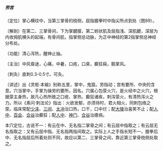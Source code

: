 ##### 劳宫

〔定位〕掌心横纹中，当第三掌骨的桡侧，屈指握拳时中指尖所点到处（图89）。

〔解剖〕在第二、三掌骨间，下为掌腱膜，第二蚓状肌及屈指浅、深肌腱，深层为内收拇肌横头的起端，有骨间肌，指掌侧总动脉，为正中神经的第2指掌侧总神经分布处。

〔功能〕清心泻热，醒神止抽。

〔主治〕中风昏迷，心痛，中暑，口疮，口臭，癫狂痫，鹅掌风。

〔刺灸〕直刺0.3-0.5寸。可灸。

〔讲述〕出《灵枢·本输》别称五里，掌中，鬼窟。劳指动；宫有要所、中央的含意。穴当掌中，手掌为操劳的要所，因名。穴属心包荥火穴，是火经中之火穴，根据荥主身热，故凡心热所致之口疮、掌热、癫狂诸疾，刺泻荥火，有清热泻火之力。所以《素问·刺法论》指出：火欲发郁，亦须待时，君火相火，同刺包络之荥。临床常配[少泽](https://www.gmzyjc.com/read/zjs/zjs3.1.4-6-0.0.3.3.1.md)、[三间](https://www.gmzyjc.com/read/zjs/zjs3.1.1-3-0.1.2.3.3.md)、[太冲](https://www.gmzyjc.com/read/zjs/zjs3.1.9-12-0.0.4.3.3.md)治口热，口干，口中烂；配[大陵](https://www.gmzyjc.com/read/zjs/zjs3.1.9-12-0.0.1.3.7.md)治喜笑不止；配[人中](https://www.gmzyjc.com/read/zjs/zjs3.2.2-0.0.1.3.26.md)、[百会](https://www.gmzyjc.com/read/zjs/zjs3.2.2-0.0.1.3.20.md)、[合谷](https://www.gmzyjc.com/read/zjs/zjs3.1.1-3-0.1.2.3.4.md)治癫狂；配[人中](https://www.gmzyjc.com/read/zjs/zjs3.2.2-0.0.1.3.26.md)、[神门](https://www.gmzyjc.com/read/zjs/zjs3.1.4-6-0.0.2.3.7.md)、[合谷](https://www.gmzyjc.com/read/zjs/zjs3.1.1-3-0.1.2.3.4.md)治癔病。

本穴定位，古说不一：有云在中、无名指二掌骨之间；有云屈中指取之；有云屈无名指取之：又有云屈中指、无名指两指间取之。实际上人之手指长短不一，握拳后中、无名指屈后所着处则不同，故应以第二、三掌骨之间，靠近第三掌骨桡侧处取之。

